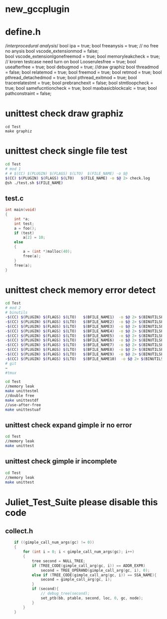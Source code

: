 # new_gccplugin
# define.h
/*interprocedural analysis*/
bool ipa = true;
bool freeanysis = true; // no free no anysis
bool vscode_extensionmod = false;     
bool vscode_extensionIgonefreemod = true;
bool memoryleakcheck = true;
// kroren testcase need turn on
bool Looserulesfree = true;
bool useafterfree = true;
bool debugmod = true; //draw graphiz
bool threadmod = false;
bool relatemod = true;
bool freemod = true;
bool retmod = true;
bool pthread_detachedmod = true;
bool pthread_exitmod = true;
bool tracerelatestmt = true;
bool prebranchexit = false;
bool stmtloopcheck = true;
bool samefucntioncheck = true;
bool maxbasicblockcalc = true;
bool pathconstraint = false;

# unittest check draw graphiz
```bahs
cd Test
make graphiz
```
# unittest check single file test
```bash
cd Test
# mod 1
# # $(CC) $(PLUGIN) $(FLAGS) $(LTO)  $(FILE_NAME) -o $@ 
$(CC) $(PLUGIN) $(FLAGS) $(LTO)   $(FILE_NAME) -o $@ 2> check.log
@sh ./test.sh $(FILE_NAME)
```
## test.c 
```c
int main(void)
{
    int *a;
    int test;
    a = foo();
    if (test)
        a[2] = 10;
    else
    {
        a = (int *)malloc(40);
        free(a);
    }
    free(a);
}
```

# unittest check memory error detect
```bash
cd Test
# mod 2
# binutils
-$(CC) $(PLUGIN) $(FLAGS) $(LTO)   $(BFILE_NAME1)  -o $@ 2> $(BINUTILSL)1/check.log
-$(CC) $(PLUGIN) $(FLAGS) $(LTO)   $(BFILE_NAME2)  -o $@ 2> $(BINUTILSL)2/check.log
-$(CC) $(PLUGIN) $(FLAGS) $(LTO)   $(BFILE_NAME3)  -o $@ 2> $(BINUTILSL)3/check.log
-$(CC) $(PLUGIN) $(FLAGS) $(LTO)   $(BFILE_NAME4)  -o $@ 2> $(BINUTILSL)4/check.log
-$(CC) $(PLUGIN) $(FLAGS) $(LTO)   $(BFILE_NAME5)  -o $@ 2> $(BINUTILSL)5/check.log
-$(CC) $(PLUGIN) $(FLAGS) $(LTO)   $(BFILE_NAME6)  -o $@ 2> $(BINUTILSL)6/check.log
-$(CC) $(PLUGIN) $(FLAGS) $(LTO)   $(BFILE_NAME7)  -o $@ 2> $(BINUTILSL)7/check.log
-$(CC) $(PLUGIN) $(FLAGS) $(LTO)   $(BFILE_NAME8)  -o $@ 2> $(BINUTILSL)8/check.log
-$(CC) $(PLUGIN) $(FLAGS) $(LTO)   $(BFILE_NAME9)  -o $@ 2> $(BINUTILSL)9/check.log
-$(CC) $(PLUGIN) $(FLAGS) $(LTO)   $(BFILE_NAME10)  -o $@ 2> $(BINUTILSL)10/check.log
# git
~
#tmux
``` 
```bash
cd Test
//memory leak
make unittestml
//double free 
make unittestdf
//use-after-free
make unittestuaf
```
## unittest check expand gimple ir no error 
```bash
cd Test
//memory leak
make unittest
```
## unittest check gimple ir incomplete
```bash
cd Test
//memory leak
make unittest
```
# Juliet_Test_Suite please disable this code
## collect.h
```c
	if ((gimple_call_num_args(gc) != 0))
	{
	    for (int i = 0; i < gimple_call_num_args(gc); i++)
		{
			tree second = NULL_TREE;
			if (TREE_CODE(gimple_call_arg(gc, i)) == ADDR_EXPR)
				second = TREE_OPERAND(gimple_call_arg(gc, i), 0);
			else if (TREE_CODE(gimple_call_arg(gc, i)) == SSA_NAME){
				second = gimple_call_arg(gc, i);
			}
			if (second){
				// debug_tree(second);
				set_ptb(bb, ptable, second, loc, 0, gc, node);
			}
		}
	}
```
